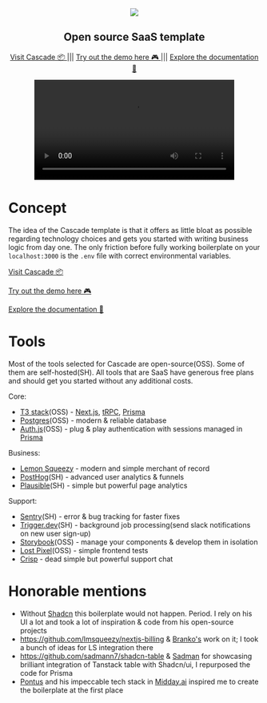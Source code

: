 <div align='center'><img src='https://github.com/d-ivashchuk/cascade/assets/29632358/19f1472d-073b-463d-b446-4547628fad04'>
</div>

<div align="center">
  <h2>Open source SaaS template </h2>  
</div>
<div align='center'>
  <a href='https://cascade.stackonfire.com' target='_blank'>
    Visit Cascade 📦
  </a> 
  |||
    <a href='https://cascade.stackonfire.com/app/login' target='_blank'>
Try out the demo here 🎮
  </a>  
  |||
    <a href='https://stackonfire.mintlify.app/introduction' target='_blank'>
Explore the documentation 📄
  </a>  
</div>



<p align="center">
  <video src="https://github.com/d-ivashchuk/cascade/assets/29632358/4215a129-f6b8-4bbc-8723-1666fe5327aa" width="400">
<p>

# Concept

The idea of the Cascade template is that it offers as little bloat as possible regarding technology choices and gets you started with writing business logic from day one. The only friction before fully working boilerplate on your `localhost:3000` is the `.env` file with correct environmental variables.

[Visit Cascade 📦](https://cascade.stackonfire.com) 

[Try out the demo here 🎮](https://cascade.stackonfire.com/app/login)

[Explore the documentation 📄](https://stackonfire.mintlify.app/introduction)


# Tools

Most of the tools selected for Cascade are open-source(OSS). Some of them are self-hosted(SH). All tools that are SaaS have generous free plans and should get you started without any additional costs.

Core:

- [T3 stack](https://create.t3.gg/)(OSS) - [Next.js](https://nextjs.org/), [tRPC](https://trpc.io/), [Prisma](https://www.prisma.io/)
- [Postgres](https://www.postgresql.org/)(OSS) - modern & reliable database
- [Auth.js](https://authjs.dev/)(OSS) - plug & play authentication with sessions managed in [Prisma](https://www.prisma.io/)

Business:

- [Lemon Squeezy](https://www.lemonsqueezy.com/) - modern and simple merchant of record
- [PostHog](https://posthog.com/)(SH) - advanced user analytics & funnels
- [Plausible](https://plausible.io/)(SH) - simple but powerful page analytics

Support:

- [Sentry](https://sentry.io/)(SH) - error & bug tracking for faster fixes
- [Trigger.dev](https://trigger.dev/)(SH) - background job processing(send slack notifications on new user sign-up)
- [Storybook](https://storybook.js.org/)(OSS) - manage your components & develop them in isolation
- [Lost Pixel](https://www.lost-pixel.com/)(OSS) - simple frontend tests
- [Crisp](https://crisp.chat/en/) - dead simple but powerful support chat

# Honorable mentions

- Without [Shadcn](https://twitter.com/shadcn) this boilerplate would not happen. Period. I rely on his UI a lot and took a lot of inspiration & code from his open-source projects
- https://github.com/lmsqueezy/nextjs-billing & [Branko's](https://twitter.com/brankoconjic) work on it; I took a bunch of ideas for LS integration there
- https://github.com/sadmann7/shadcn-table & [Sadman](https://twitter.com/sadmann17) for showcasing brilliant integration of Tanstack table with Shadcn/ui, I repurposed the code for Prisma
- [Pontus](https://twitter.com/pontusab) and his impeccable tech stack in [Midday.ai](https://midday.ai/) inspired me to create the boilerplate at the first place

